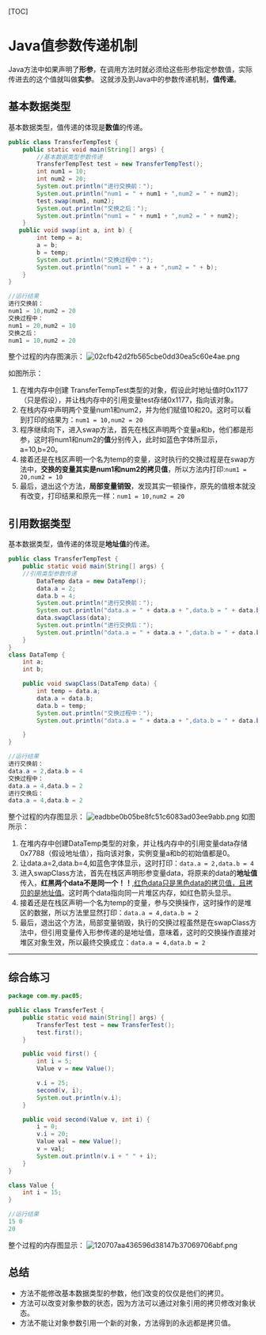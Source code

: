 [TOC]
# Java值参数传递机制
Java方法中如果声明了**形参**，在调用方法时就必须给这些形参指定参数值，实际传进去的这个值就叫做**实参**。
这就涉及到Java中的参数传递机制，**值传递**。

## 基本数据类型
基本数据类型，值传递的体现是**数值**的传递。
```java
public class TransferTempTest {
    public static void main(String[] args) {
        //基本数据类型参数传递
        TransferTempTest test = new TransferTempTest();
        int num1 = 10;
        int num2 = 20;
        System.out.println("进行交换前：");
        System.out.println("num1 = " + num1 + ",num2 = " + num2);
        test.swap(num1, num2);
        System.out.println("交换之后：");
        System.out.println("num1 = " + num1 + ",num2 = " + num2);
    }
   public void swap(int a, int b) {
        int temp = a;
        a = b;
        b = temp;
        System.out.println("交换过程中：");
        System.out.println("num1 = " + a + ",num2 = " + b);
    }
}
```
```java
//运行结果
进行交换前：
num1 = 10,num2 = 20
交换过程中：
num1 = 20,num2 = 10
交换之后：
num1 = 10,num2 = 20
```
整个过程的内存图演示：
![02cfb42d2fb565cbe0dd30ea5c60e4ae.png](en-resource://database/949:0)

如图所示：

1. 在堆内存中创建 TransferTempTest类型的对象，假设此时地址值时0x1177（只是假设），并让栈内存中的引用变量test存储0x1177，指向该对象。
2. 在栈内存中声明两个变量num1和num2，并为他们赋值10和20。这时可以看到打印的结果为：`num1 = 10,num2 = 20`
3. 程序继续向下，进入swap方法，首先在栈区声明两个变量a和b，他们都是形参，这时将num1和num2的**值**分别传入，此时如蓝色字体所显示，a=10,b=20。
4. 接着还是在栈区声明一个名为temp的变量，这时执行的交换过程是在swap方法中，**交换的变量其实是num1和num2的拷贝值**，所以方法内打印:`num1 = 20,num2 = 10`
5. 最后，退出这个方法，**局部变量销毁**，发现其实一顿操作，原先的值根本就没有改变，打印结果和原先一样：`num1 = 10,num2 = 20`




## 引用数据类型
基本数据类型，值传递的体现是**地址值**的传递。
```java
public class TransferTempTest {
    public static void main(String[] args) {
    //引用类型参数传递
        DataTemp data = new DataTemp();
        data.a = 2;
        data.b = 4;
        System.out.println("进行交换前：");
        System.out.println("data.a = " + data.a + ",data.b = " + data.b);
        data.swapClass(data);
        System.out.println("进行交换后：");
        System.out.println("data.a = " + data.a + ",data.b = " + data.b);
    }
}
class DataTemp {
    int a;
    int b;

    public void swapClass(DataTemp data) {
        int temp = data.a;
        data.a = data.b;
        data.b = temp;
        System.out.println("交换过程中：");
        System.out.println("data.a = " + data.a + ",data.b = " + data.b);

    }
}
```
```java
//运行结果
进行交换前：
data.a = 2,data.b = 4
交换过程中：
data.a = 4,data.b = 2
进行交换后：
data.a = 4,data.b = 2
```
整个过程的内存图显示：
![eadbbe0b05be8fc51c6083ad03ee9abb.png](en-resource://database/951:0)
如图所示：
1. 在堆内存中创建DataTemp类型的对象，并让栈内存中的引用变量data存储0x7788（假设地址值），指向该对象，实例变量a和b的初始值都是0。
2. 让data.a=2,data.b=4,如蓝色字体显示，这时打印：`data.a = 2,data.b = 4`
3. 进入swapClass方法，首先在栈区声明形参变量data，将原来的data的**地址值**传入，**红黑两个data不是同一个！！**,<u>红色data只是黑色data的拷贝值，且拷贝的是地址值</u>。这时两个data指向同一片堆区内存，如红色箭头显示。
4. 接着还是在栈区声明一个名为temp的变量，参与交换操作，这时操作的是堆区的数据，所以方法里显然打印：`data.a = 4,data.b = 2`
5. 最后，退出这个方法，局部变量销毁，执行的交换过程虽然是在swapClass方法中，但引用变量传入形参传递的是地址值，意味着，这时的交换操作直接对堆区对象生效，所以最终交换成立：`data.a = 4,data.b = 2`

---
## 综合练习

```java
package com.my.pac05;

public class TransferTest {
    public static void main(String[] args) {
        TransferTest test = new TransferTest();
        test.first();
    }

    public void first() {
        int i = 5;
        Value v = new Value();

        v.i = 25;
        second(v, i);
        System.out.println(v.i);
    }

    public void second(Value v, int i) {
        i = 0;
        v.i = 20;
        Value val = new Value();
        v = val;
        System.out.println(v.i + " " + i);
    }
}

class Value {
    int i = 15;
}
```

```java
//运行结果
15 0
20
```
整个过程的内存图显示：
![120707aa436596d38147b37069706abf.png](en-resource://database/953:0)

## 总结

- 方法不能修改基本数据类型的参数，他们改变的仅仅是他们的拷贝。
- 方法可以改变对象参数的状态，因为方法可以通过对象引用的拷贝修改对象状态。
- 方法不能让对象参数引用一个新的对象，方法得到的永远都是拷贝值。